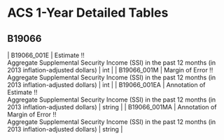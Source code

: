 # ACS 1-Year Detailed Tables

## B19066

| B19066_001E | Estimate !!<br>Aggregate Supplemental Security Income (SSI) in the past 12 months (in 2013 inflation-adjusted dollars) | int |
| B19066_001M | Margin of Error !!<br>Aggregate Supplemental Security Income (SSI) in the past 12 months (in 2013 inflation-adjusted dollars) | int |
| B19066_001EA | Annotation of Estimate !!<br>Aggregate Supplemental Security Income (SSI) in the past 12 months (in 2013 inflation-adjusted dollars) | string |
| B19066_001MA | Annotation of Margin of Error !!<br>Aggregate Supplemental Security Income (SSI) in the past 12 months (in 2013 inflation-adjusted dollars) | string |

